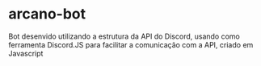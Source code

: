 # arcano-bot
Bot desenvido utilizando a estrutura da API do Discord, usando como ferramenta Discord.JS para facilitar a comunicação com a API, criado em Javascript
